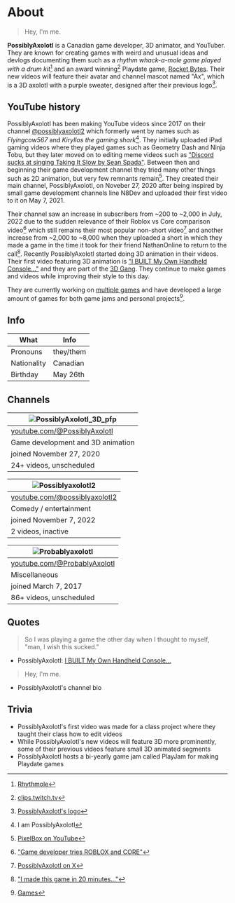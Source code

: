# About

> Hey, I'm me.

**PossiblyAxolotl** is a Canadian game developer, 3D animator, and YouTuber. They are known for creating games with weird and unusual ideas and devlogs documenting them such as a *rhythm whack-a-mole game played with a drum kit*[^rhythmole] and an award winning[^1] Playdate game, [Rocket Bytes](/rocket_bytes). Their new videos will feature their avatar and channel mascot named "Ax", which is a 3D axolotl with a purple sweater, designed after their previous logo[^4].

## YouTube history

PossiblyAxolotl has been making YouTube videos since 2017 on their channel [@possiblyaxolotl2](https://www.youtube.com/@possiblyaxolotl2) which formerly went by names such as *Flyingcow567* and *Kiryllos the gaming shark*[^3]. They initially uploaded iPad gaming videos where they played games such as Geometry Dash and Ninja Tobu, but they later moved on to editing meme videos such as ["Discord sucks at singing Taking It Slow by Sean Spada"](https://youtu.be/3ZysA1pPlUk). Between then and beginning their game development channel they tried many other things such as 2D animation, but very few remnants remain[^pixbox]. They created their main channel, PossiblyAxolotl, on Noveber 27, 2020 after being inspired by small game development channels line N8Dev and uploaded their first video to it on May 7, 2021.

Their channel saw an increase in subscribers from ~200 to ~2,000 in July, 2022 due to the sudden relevance of their Roblox vs Core comparison video[^5] which still remains their most popular non-short video[^6] and another increase from ~2,000 to ~8,000 when they uploaded a short in which they made a game in the time it took for their friend NathanOnline to return to the call[^7]. Recently PossiblyAxolotl started doing 3D animation in their videos. Their first video featuring 3D animation is ["I BUILT My Own Handheld Console..."](https://youtu.be/O01qyfwtr_g) and they are part of the [3D Gang](https://www.youtube.com/@ThreeDGang). They continue to make games and videos while improving their style to this day.

They are currently working on [multiple games](/games#upcoming) and have developed a large amount of games for both game jams and personal projects[^8].

## Info

|What|Info|
|----|----|
|Pronouns|they/them|
|Nationality|Canadian|
|Birthday|May 26th|

## Channels
 
|![PossiblyAxolotl_3D_pfp](https://github.com/PossiblyAxolotl/PossiblyAxolotl-Wiki/assets/108029829/03c6ae67-6d5b-4b94-9a35-7427b6fae510)|
|--------|
|[youtube.com/@PossiblyAxolotl](https://www.youtube.com/@PossiblyAxolotl)|
|Game development and 3D animation|
|joined November 27, 2020|
|24+ videos, unscheduled|

|![Possiblyaxolotl2](https://github.com/PossiblyAxolotl/PossiblyAxolotl-Wiki/assets/108029829/a28bd01b-4845-4fe4-b1b9-9c38ab90fb1e)|
|--------|
|[youtube.com/@possiblyaxolotl2](https://www.youtube.com/@possiblyaxolotl2)|
|Comedy / entertainment|
|joined November 7, 2022|
|2 videos, inactive||

|![Probablyaxolotl](https://github.com/PossiblyAxolotl/PossiblyAxolotl-Wiki/assets/108029829/45e18719-e25a-4b65-9fbe-2a75268d812a)|
|--------|
|[youtube.com/@ProbablyAxolotl](https://www.youtube.com/@ProbablyAxolotl)|
|Miscellaneous|
|joined March 7, 2017|
|86+ videos, unscheduled|

## Quotes
> So I was playing a game the other day when I thought to myself, "man, I wish this sucked."

- PossiblyAxolotl: [I BUILT My Own Handheld Console... ](https://www.youtube.com/watch?v=O01qyfwtr_g)

> Hey, I'm me.

- PossiblyAxolotl's channel bio

## Trivia

* PossiblyAxolotl's first video was made for a class project where they taught their class how to edit videos
* While PossiblyAxolotl's new videos will feature 3D more prominently, some of their previous videos feature small 3D animated segments
* PossiblyAxolotl hosts a bi-yearly game jam called PlayJam for making Playdate games

[^rhythmole]: [Rhythmole](/rhythmole)
[^1]: [clips.twitch.tv](https://clips.twitch.tv/CloudyAmorphousVelociraptorSpicyBoy-xXgRexoE8wKUuAcJ) 
[^2]: [PossiblyAxolotl's first video - "Making a game in 3 DAYS"](https://youtu.be/xCu3XhY-aHU)
[^3]: I am PossiblyAxolotl
[^4]: [PossiblyAxolotl's logo](/logo)
[^5]: ["Game developer tries ROBLOX and CORE"](https://www.youtube.com/watch?v=IqefwWieKnQ)
[^pixbox]: [PixelBox on YouTube](https://www.youtube.com/@pixelbox3375)
[^6]: [PossiblyAxolotl on X](https://twitter.com/PossiblyAxolotl/status/1746319638366224789)
[^7]: ["I made this game in 20 minutes..."](https://www.youtube.com/shorts/ofaEUU7JxT8)
[^8]: [Games](/games)
